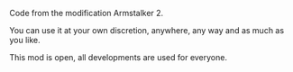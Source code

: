 Code from the modification Armstalker 2.

You can use it at your own discretion, anywhere, any way and as much as you like.

This mod is open, all developments are used for everyone.
